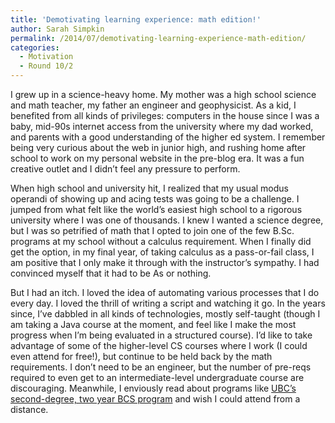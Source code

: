 ```yaml
---
title: 'Demotivating learning experience: math edition!'
author: Sarah Simpkin
permalink: /2014/07/demotivating-learning-experience-math-edition/
categories:
  - Motivation
  - Round 10/2
---
```

I grew up in a science-heavy home. My mother was a high school science and math teacher, my father an engineer and geophysicist. As a kid, I benefited from all kinds of privileges: computers in the house since I was a baby, mid-90s internet access from the university where my dad worked, and parents with a good understanding of the higher ed system. I remember being very curious about the web in junior high, and rushing home after school to work on my personal website in the pre-blog era. It was a fun creative outlet and I didn’t feel any pressure to perform.

When high school and university hit, I realized that my usual modus operandi of showing up and acing tests was going to be a challenge. I jumped from what felt like the world’s easiest high school to a rigorous university where I was one of thousands. I knew I wanted a science degree, but I was so petrified of math that I opted to join one of the few B.Sc. programs at my school without a calculus requirement. When I finally did get the option, in my final year, of taking calculus as a pass-or-fail class, I am positive that I only make it through with the instructor’s sympathy. I had convinced myself that it had to be As or nothing.

But I had an itch. I loved the idea of automating various processes that I do every day. I loved the thrill of writing a script and watching it go. In the years since, I’ve dabbled in all kinds of technologies, mostly self-taught (though I am taking a Java course at the moment, and feel like I make the most progress when I’m being evaluated in a structured course). I’d like to take advantage of some of the higher-level CS courses where I work (I could even attend for free!), but continue to be held back by the math requirements. I don’t need to be an engineer, but the number of pre-reqs required to even get to an intermediate-level undergraduate course are discouraging. Meanwhile, I enviously read about programs like [UBC’s second-degree, two year BCS program][1] and wish I could attend from a distance.

 [1]: https://www.cs.ubc.ca/students/undergrad/programs/second-degree/what-bcs-ics
